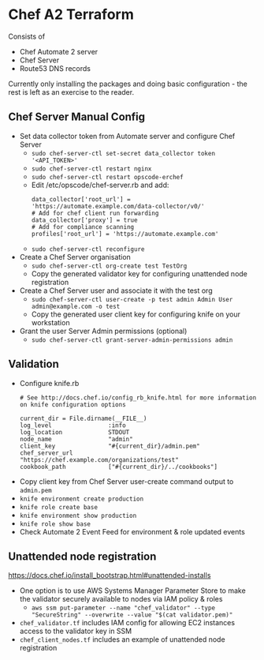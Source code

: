# Chef A2 Terraform

Consists of
* Chef Automate 2 server
* Chef Server
* Route53 DNS records

Currently only installing the packages and doing basic configuration - the rest is left as an exercise to the reader.

## Chef Server Manual Config
* Set data collector token from Automate server and configure Chef Server
  * `sudo chef-server-ctl set-secret data_collector token '<API_TOKEN>'`
  * `sudo chef-server-ctl restart nginx`
  * `sudo chef-server-ctl restart opscode-erchef`
  * Edit /etc/opscode/chef-server.rb and add:
    ```
    data_collector['root_url'] = 'https://automate.example.com/data-collector/v0/'
    # Add for chef client run forwarding
    data_collector['proxy'] = true
    # Add for compliance scanning
    profiles['root_url'] = 'https://automate.example.com'
    ```
  * `sudo chef-server-ctl reconfigure`
* Create a Chef Server organisation
  * `sudo chef-server-ctl org-create test TestOrg`
  * Copy the generated validator key for configuring unattended node registration
* Create a Chef Server user and associate it with the test org
  * `sudo chef-server-ctl user-create -p test admin Admin User admin@example.com -o test`
  * Copy the generated user client key for configuring knife on your workstation
* Grant the user Server Admin permissions (optional)
  * `sudo chef-server-ctl grant-server-admin-permissions admin`

## Validation
* Configure knife.rb
  ```
  # See http://docs.chef.io/config_rb_knife.html for more information on knife configuration options

  current_dir = File.dirname(__FILE__)
  log_level                :info
  log_location             STDOUT
  node_name                "admin"
  client_key               "#{current_dir}/admin.pem"
  chef_server_url          "https://chef.example.com/organizations/test"
  cookbook_path            ["#{current_dir}/../cookbooks"]
  ```
* Copy client key from Chef Server user-create command output to `admin.pem`
* `knife environment create production`
* `knife role create base`
* `knife environment show production`
* `knife role show base`
* Check Automate 2 Event Feed for environment & role updated events

## Unattended node registration
https://docs.chef.io/install_bootstrap.html#unattended-installs

* One option is to use AWS Systems Manager Parameter Store to make the validator securely available to nodes via IAM policy & roles
  * `aws ssm put-parameter --name "chef_validator" --type "SecureString" --overwrite --value "$(cat validator.pem)"`
* `chef_validator.tf` includes IAM config for allowing EC2 instances access to the validator key in SSM
* `chef_client_nodes.tf` includes an example of unattended node registration
